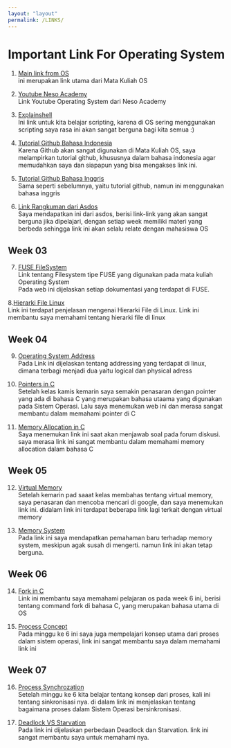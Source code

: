 ```yaml
---
layout: "layout"
permalink: /LINKS/
---
```


# Important Link For Operating System
1. [Main link from OS](https://os.vlsm.org/)<br>
ini merupakan link utama dari Mata Kuliah OS

2. [Youtube Neso Academy](https://www.youtube.com/playlist?list=PLBlnK6fEyqRiVhbXDGLXDk_OQAeuVcp2O)<br>
Link Youtube Operating System dari Neso Academy

3. [Explainshell](https://explainshell.com/)<br>
Ini link untuk kita belajar scripting, karena di OS sering menggunakan scripting saya rasa
ini akan sangat berguna bagi kita semua :)

4. [Tutorial Github Bahasa Indonesia](https://www.petanikode.com/tutorial/git/)<br>
Karena Github akan sangat digunakan di Mata Kuliah OS, saya melampirkan tutorial github, khususnya dalam bahasa indonesia agar memudahkan saya dan siapapun
yang bisa mengakses link ini.

5. [Tutorial Github Bahasa Inggris](https://product.hubspot.com/blog/git-and-github-tutorial-for-beginners)<br>
Sama seperti sebelumnya, yaitu tutorial github, namun ini menggunakan bahasa inggris

6. [Link Rangkuman dari Asdos](https://osp4diss.vlsm.org/osp-115.html)<br>
Saya mendapatkan ini dari asdos, berisi link-link yang akan sangat berguna jika dipelajari, dengan setiap week memiliki materi yang berbeda sehingga
link ini akan selalu relate dengan mahasiswa OS

## Week 03
7. [FUSE FileSystem](https://www.kernel.org/doc/html/latest/filesystems/fuse.html)<br>
Link tentang Filesystem tipe FUSE yang digunakan pada mata kuliah Operating System<br>Pada web ini dijelaskan setiap dokumentasi yang terdapat di FUSE.

8.[Hierarki File Linux](https://www.w3spoint.com/linux-file-hierarchy-structure)<br>
Link ini terdapat penjelasan mengenai Hierarki File di Linux. Link ini membantu saya memahami tentang hierarki file di linux

## Week 04
9. [Operating System Address](https://eng.libretexts.org/Courses/Delta_College/Operating_System%3A_The_Basics/07%3A_Memory/7.5%3A_Logical_vs_Physical_Address) <br>
Pada Link ini dijelaskan tentang addressing yang terdapat di linux, dimana terbagi menjadi dua yaitu logical dan physical adress

10. [Pointers in C](https://www.tutorialspoint.com/cprogramming/c_pointers.htm) <br>
Setelah kelas kamis kemarin saya semakin penasaran dengan pointer yang ada di bahasa C yang merupakan bahasa utaama yang digunakan pada Sistem Operasi. Lalu saya menemukan web ini dan merasa sangat membantu dalam memahami pointer di C

11. [Memory Allocation in C](https://www.youtube.com/watch?v=xDVC3wKjS64)<br>
Saya menemukan link ini saat akan menjawab soal pada forum diskusi. saya merasa link ini sangat membantu dalam memahami memory allocation dalam bahasa C

## Week 05
12. [Virtual Memory](https://www.kernel.org/doc/html/latest/admin-guide/mono.html)<br>
Setelah kemarin pad saaat kelas membahas tentang virtual memory, saya penasaran dan mencoba mencari di google, dan saya menemukan link ini. didalam link ini terdapat beberapa link lagi terkait dengan virtual memory

13. [Memory System](https://www.sciencedirect.com/topics/computer-science/memory-system-performance)<br>
Pada link ini saya mendapatkan pemahaman baru terhadap memory system, meskipun agak susah di mengerti. namun link ini akan tetap berguna.

## Week 06
14. [Fork in C](https://www.geeksforgeeks.org/fork-system-call/) <br>
Link ini membantu saya memahami pelajaran os pada week 6 ini, berisi tentang command fork di bahasa C, yang merupakan bahasa utama di OS

15. [Process Concept](https://www.tutorialspoint.com/operating_system/os_processes.htm)<br>
Pada minggu ke 6 ini saya juga mempelajari konsep utama dari proses dalam sistem operasi, link ini sangat membantu saya dalam memahami link ini

## Week 07
16. [Process Synchrozation](https://study.com/academy/lesson/process-synchronization-in-operating-systems-definition-mechanisms.html)<br>
Setelah minggu ke 6 kita belajar tentang konsep dari proses, kali ini tentang sinkronisasi nya. di dalam link ini menjelaskan tentang bagaimana proses dalam Sistem Operasi bersinkronisasi.

17. [Deadlock VS Starvation](https://www.geeksforgeeks.org/difference-between-deadlock-and-starvation-in-os/)<br>
Pada link ini dijelaskan perbedaan Deadlock dan Starvation. link ini sangat membantu saya untuk memahami nya.
